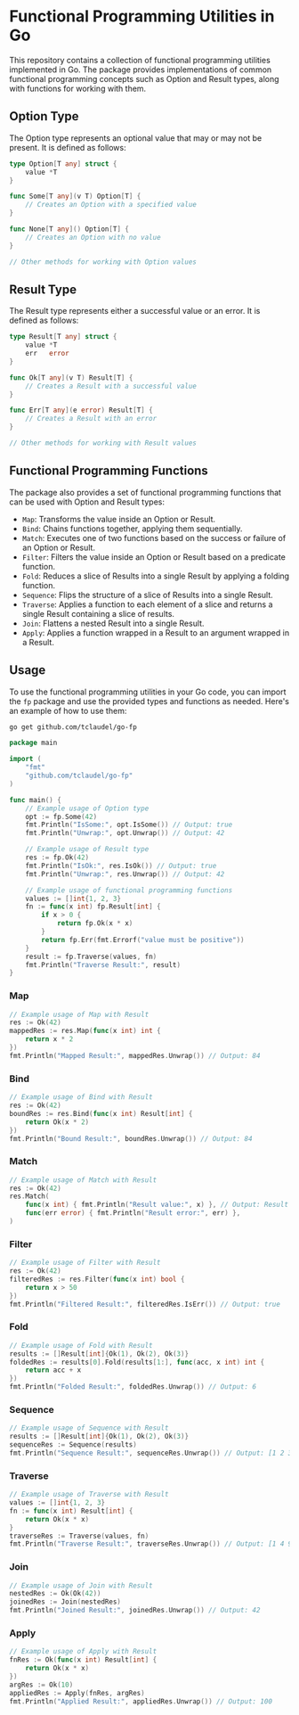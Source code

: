 # Functional Programming Utilities in Go

This repository contains a collection of functional programming utilities implemented in Go. The package provides implementations of common functional programming concepts such as Option and Result types, along with functions for working with them.

## Option Type

The Option type represents an optional value that may or may not be present. It is defined as follows:

```go
type Option[T any] struct {
	value *T
}

func Some[T any](v T) Option[T] {
	// Creates an Option with a specified value
}

func None[T any]() Option[T] {
	// Creates an Option with no value
}

// Other methods for working with Option values
```

## Result Type

The Result type represents either a successful value or an error. It is defined as follows:

```go
type Result[T any] struct {
	value *T
	err   error
}

func Ok[T any](v T) Result[T] {
	// Creates a Result with a successful value
}

func Err[T any](e error) Result[T] {
	// Creates a Result with an error
}

// Other methods for working with Result values
```

## Functional Programming Functions

The package also provides a set of functional programming functions that can be used with Option and Result types:

- `Map`: Transforms the value inside an Option or Result.
- `Bind`: Chains functions together, applying them sequentially.
- `Match`: Executes one of two functions based on the success or failure of an Option or Result.
- `Filter`: Filters the value inside an Option or Result based on a predicate function.
- `Fold`: Reduces a slice of Results into a single Result by applying a folding function.
- `Sequence`: Flips the structure of a slice of Results into a single Result.
- `Traverse`: Applies a function to each element of a slice and returns a single Result containing a slice of results.
- `Join`: Flattens a nested Result into a single Result.
- `Apply`: Applies a function wrapped in a Result to an argument wrapped in a Result.

## Usage

To use the functional programming utilities in your Go code, you can import the `fp` package and use the provided types and functions as needed. Here's an example of how to use them:

```bash
go get github.com/tclaudel/go-fp
```

```go
package main

import (
	"fmt"
	"github.com/tclaudel/go-fp"
)

func main() {
	// Example usage of Option type
	opt := fp.Some(42)
	fmt.Println("IsSome:", opt.IsSome()) // Output: true
	fmt.Println("Unwrap:", opt.Unwrap()) // Output: 42

	// Example usage of Result type
	res := fp.Ok(42)
	fmt.Println("IsOk:", res.IsOk()) // Output: true
	fmt.Println("Unwrap:", res.Unwrap()) // Output: 42

	// Example usage of functional programming functions
	values := []int{1, 2, 3}
	fn := func(x int) fp.Result[int] {
		if x > 0 {
			return fp.Ok(x * x)
		}
		return fp.Err(fmt.Errorf("value must be positive"))
	}
	result := fp.Traverse(values, fn)
	fmt.Println("Traverse Result:", result)
}
```

### Map

```go
// Example usage of Map with Result
res := Ok(42)
mappedRes := res.Map(func(x int) int {
    return x * 2
})
fmt.Println("Mapped Result:", mappedRes.Unwrap()) // Output: 84
```

### Bind

```go
// Example usage of Bind with Result
res := Ok(42)
boundRes := res.Bind(func(x int) Result[int] {
    return Ok(x * 2)
})
fmt.Println("Bound Result:", boundRes.Unwrap()) // Output: 84
```

### Match

```go
// Example usage of Match with Result
res := Ok(42)
res.Match(
    func(x int) { fmt.Println("Result value:", x) }, // Output: Result value: 42
    func(err error) { fmt.Println("Result error:", err) },
)
```

### Filter

```go
// Example usage of Filter with Result
res := Ok(42)
filteredRes := res.Filter(func(x int) bool {
    return x > 50
})
fmt.Println("Filtered Result:", filteredRes.IsErr()) // Output: true
```

### Fold

```go
// Example usage of Fold with Result
results := []Result[int]{Ok(1), Ok(2), Ok(3)}
foldedRes := results[0].Fold(results[1:], func(acc, x int) int {
    return acc + x
})
fmt.Println("Folded Result:", foldedRes.Unwrap()) // Output: 6
```

### Sequence

```go
// Example usage of Sequence with Result
results := []Result[int]{Ok(1), Ok(2), Ok(3)}
sequenceRes := Sequence(results)
fmt.Println("Sequence Result:", sequenceRes.Unwrap()) // Output: [1 2 3]
```

### Traverse

```go
// Example usage of Traverse with Result
values := []int{1, 2, 3}
fn := func(x int) Result[int] {
    return Ok(x * x)
}
traverseRes := Traverse(values, fn)
fmt.Println("Traverse Result:", traverseRes.Unwrap()) // Output: [1 4 9]
```

### Join

```go
// Example usage of Join with Result
nestedRes := Ok(Ok(42))
joinedRes := Join(nestedRes)
fmt.Println("Joined Result:", joinedRes.Unwrap()) // Output: 42
```

### Apply

```go
// Example usage of Apply with Result
fnRes := Ok(func(x int) Result[int] {
    return Ok(x * x)
})
argRes := Ok(10)
appliedRes := Apply(fnRes, argRes)
fmt.Println("Applied Result:", appliedRes.Unwrap()) // Output: 100
```
